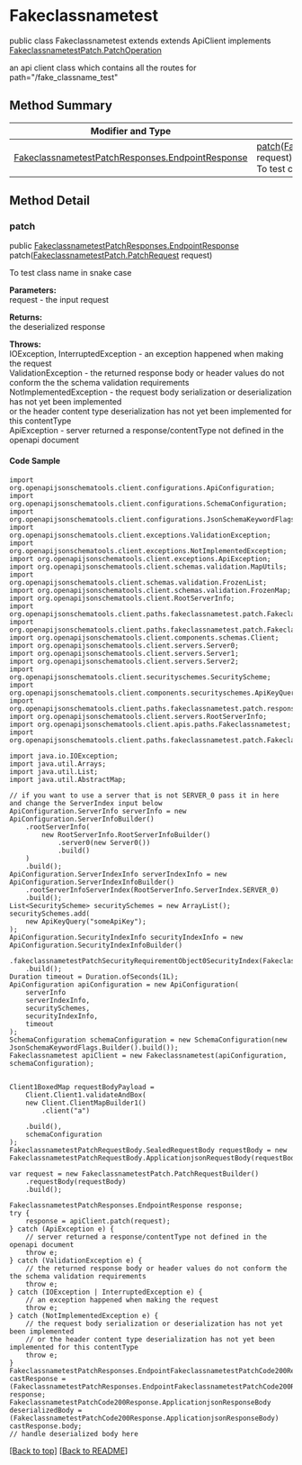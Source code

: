 # Fakeclassnametest

public class Fakeclassnametest extends extends ApiClient implements
[FakeclassnametestPatch.PatchOperation](../../paths/fakeclassnametest/FakeclassnametestPatch.md#patchoperation)

an api client class which contains all the routes for path="/fake_classname_test"

## Method Summary
| Modifier and Type | Method and Description |
| ----------------- | ---------------------- |
| [FakeclassnametestPatchResponses.EndpointResponse](../../paths/fakeclassnametest/patch/FakeclassnametestPatchResponses.md#endpointresponse) | [patch](#patch)([FakeclassnametestPatch.PatchRequest](../../paths/fakeclassnametest/FakeclassnametestPatch.md#patchrequest) request)<br>To test class name in snake case |

## Method Detail

### patch
public [FakeclassnametestPatchResponses.EndpointResponse](../../paths/fakeclassnametest/patch/FakeclassnametestPatchResponses.md#endpointresponse) patch([FakeclassnametestPatch.PatchRequest](../../paths/fakeclassnametest/FakeclassnametestPatch.md#patchrequest) request)

To test class name in snake case

**Parameters:**<br>
request - the input request

**Returns:**<br>
the deserialized response

**Throws:**<br>
IOException, InterruptedException - an exception happened when making the request<br>
ValidationException - the returned response body or header values do not conform the the schema validation requirements<br>
NotImplementedException - the request body serialization or deserialization has not yet been implemented<br>
                          or the header content type deserialization has not yet been implemented for this contentType<br>
ApiException - server returned a response/contentType not defined in the openapi document<br>

#### Code Sample
```
import org.openapijsonschematools.client.configurations.ApiConfiguration;
import org.openapijsonschematools.client.configurations.SchemaConfiguration;
import org.openapijsonschematools.client.configurations.JsonSchemaKeywordFlags;
import org.openapijsonschematools.client.exceptions.ValidationException;
import org.openapijsonschematools.client.exceptions.NotImplementedException;
import org.openapijsonschematools.client.exceptions.ApiException;
import org.openapijsonschematools.client.schemas.validation.MapUtils;
import org.openapijsonschematools.client.schemas.validation.FrozenList;
import org.openapijsonschematools.client.schemas.validation.FrozenMap;
import org.openapijsonschematools.client.RootServerInfo;
import org.openapijsonschematools.client.paths.fakeclassnametest.patch.FakeclassnametestPatchSecurityInfo;
import org.openapijsonschematools.client.paths.fakeclassnametest.patch.FakeclassnametestPatchRequestBody;
import org.openapijsonschematools.client.components.schemas.Client;
import org.openapijsonschematools.client.servers.Server0;
import org.openapijsonschematools.client.servers.Server1;
import org.openapijsonschematools.client.servers.Server2;
import org.openapijsonschematools.client.securityschemes.SecurityScheme;
import org.openapijsonschematools.client.components.securityschemes.ApiKeyQuery;
import org.openapijsonschematools.client.paths.fakeclassnametest.patch.responses.FakeclassnametestPatchCode200Response;
import org.openapijsonschematools.client.servers.RootServerInfo;
import org.openapijsonschematools.client.apis.paths.Fakeclassnametest;
import org.openapijsonschematools.client.paths.fakeclassnametest.patch.FakeclassnametestPatchResponses;

import java.io.IOException;
import java.util.Arrays;
import java.util.List;
import java.util.AbstractMap;

// if you want to use a server that is not SERVER_0 pass it in here and change the ServerIndex input below
ApiConfiguration.ServerInfo serverInfo = new ApiConfiguration.ServerInfoBuilder()
    .rootServerInfo(
        new RootServerInfo.RootServerInfoBuilder()
            .server0(new Server0())
            .build()
    )
    .build();
ApiConfiguration.ServerIndexInfo serverIndexInfo = new ApiConfiguration.ServerIndexInfoBuilder()
    .rootServerInfoServerIndex(RootServerInfo.ServerIndex.SERVER_0)
    .build();
List<SecurityScheme> securitySchemes = new ArrayList();
securitySchemes.add(
    new ApiKeyQuery("someApiKey");
);
ApiConfiguration.SecurityIndexInfo securityIndexInfo = new ApiConfiguration.SecurityIndexInfoBuilder()
    .fakeclassnametestPatchSecurityRequirementObject0SecurityIndex(FakeclassnametestPatchSecurityRequirementObject0.SecurityIndex.SECURITY_0)
    .build();
Duration timeout = Duration.ofSeconds(1L);
ApiConfiguration apiConfiguration = new ApiConfiguration(
    serverInfo
    serverIndexInfo,
    securitySchemes,
    securityIndexInfo,
    timeout
);
SchemaConfiguration schemaConfiguration = new SchemaConfiguration(new JsonSchemaKeywordFlags.Builder().build());
Fakeclassnametest apiClient = new Fakeclassnametest(apiConfiguration, schemaConfiguration);


Client1BoxedMap requestBodyPayload =
    Client.Client1.validateAndBox(
    new Client.ClientMapBuilder1()
        .client("a")

    .build(),
    schemaConfiguration
);
FakeclassnametestPatchRequestBody.SealedRequestBody requestBody = new FakeclassnametestPatchRequestBody.ApplicationjsonRequestBody(requestBodyPayload);

var request = new FakeclassnametestPatch.PatchRequestBuilder()
    .requestBody(requestBody)
    .build();

FakeclassnametestPatchResponses.EndpointResponse response;
try {
    response = apiClient.patch(request);
} catch (ApiException e) {
    // server returned a response/contentType not defined in the openapi document
    throw e;
} catch (ValidationException e) {
    // the returned response body or header values do not conform the the schema validation requirements
    throw e;
} catch (IOException | InterruptedException e) {
    // an exception happened when making the request
    throw e;
} catch (NotImplementedException e) {
    // the request body serialization or deserialization has not yet been implemented
    // or the header content type deserialization has not yet been implemented for this contentType
    throw e;
}
FakeclassnametestPatchResponses.EndpointFakeclassnametestPatchCode200Response castResponse = (FakeclassnametestPatchResponses.EndpointFakeclassnametestPatchCode200Response) response;
FakeclassnametestPatchCode200Response.ApplicationjsonResponseBody deserializedBody = (FakeclassnametestPatchCode200Response.ApplicationjsonResponseBody) castResponse.body;
// handle deserialized body here
```
[[Back to top]](#top) [[Back to README]](../../../README.md)
